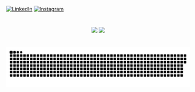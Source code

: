 [![LinkedIn](https://img.shields.io/badge/-LinkedIn-000?style=for-the-badge&color:FFF)](https://www.linkedin.com/in/leonardo-vanni-bonavigo-6a387020b/)
[![Instagram](https://img.shields.io/badge/-Instagram-000?style=for-the-badge&color:FFF)](https://www.instagram.com/leonardobonavigo)

#

<div style="text-align: center;" align="center">
  <img height="180em"  align="center" src="https://github-readme-stats.vercel.app/api?username=LeonardoVanni21&show_icons=true&theme=react&include_all_commits=true&count_private=true"/>
  <img height="180em"  align="center" src="https://github-readme-stats.vercel.app/api/top-langs/?username=LeonardoVanni21&layout=compact&langs_count=7&theme=react" />
</div>


#

<picture align="center">
  <source media="(prefers-color-scheme: dark)" srcset="https://raw.githubusercontent.com/leonardovanni21/leonardovanni21/output/github-contribution-grid-snake-dark.svg">
  <source media="(prefers-color-scheme: light)" srcset="https://raw.githubusercontent.com/leonardovanni21/leonardovanni21/output/github-contribution-grid-snake-dark.svg">
  <img align="center" alt="github contribution grid snake animation" src="https://raw.githubusercontent.com/leonardovanni21/leonardovanni21/output/github-contribution-grid-snake.svg">
</picture>
